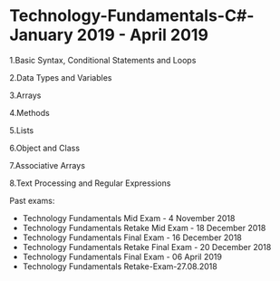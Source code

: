 # Technology-Fundamentals-C#-January 2019 - April 2019

1.Basic Syntax, Conditional Statements and Loops

2.Data Types and Variables

3.Arrays

4.Methods

5.Lists

6.Object and Class

7.Associative Arrays

8.Text Processing and Regular Expressions

Past exams:
- Technology Fundamentals Mid Exam - 4 November 2018
- Technology Fundamentals Retake Mid Exam - 18 December 2018
- Technology Fundamentals Final Exam - 16 December 2018
- Technology Fundamentals Retake Final Exam - 20 December 2018
- Technology Fundamentals Final Exam - 06 April 2019
- Technology Fundamentals Retake-Exam-27.08.2018

